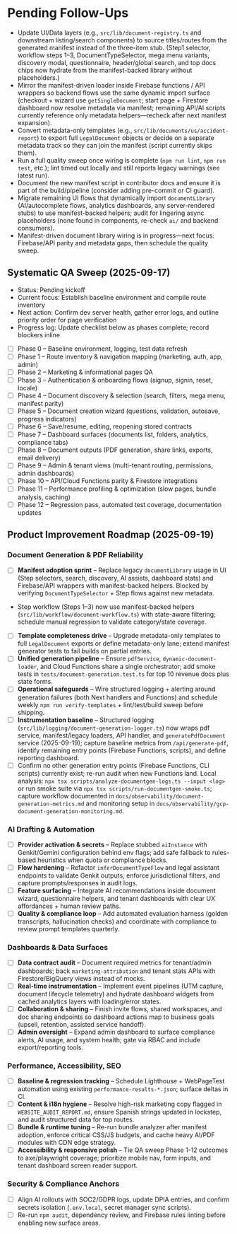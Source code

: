 # Pending Follow-Ups

- Update UI/Data layers (e.g., `src/lib/document-registry.ts` and downstream listing/search components) to source titles/routes from the generated manifest instead of the three-item stub. (Step1 selector, workflow steps 1–3, DocumentTypeSelector, mega menu variants, discovery modal, questionnaire, header/global search, and top docs chips now hydrate from the manifest-backed library without placeholders.)
- Mirror the manifest-driven loader inside Firebase functions / API wrappers so backend flows use the same dynamic import surface (checkout + wizard use `getSingleDocument`; start page + Firestore dashboard now resolve metadata via manifest; remaining API/AI scripts currently reference only metadata helpers—recheck after next manifest expansion).
- Convert metadata-only templates (e.g., `src/lib/documents/us/accident-report`) to export full `LegalDocument` objects or decide on a separate metadata track so they can join the manifest (script currently skips them).
- Run a full quality sweep once wiring is complete (`npm run lint`, `npm run test`, etc.); lint timed out locally and still reports legacy warnings (see latest run).
- Document the new manifest script in contributor docs and ensure it is part of the build/pipeline (consider adding pre-commit or CI guard).
- Migrate remaining UI flows that dynamically import `documentLibrary` (AI/autocomplete flows, analytics dashboards, any server-rendered stubs) to use manifest-backed helpers; audit for lingering async placeholders (none found in components, re-check `ai/` and backend consumers).
- Manifest-driven document library wiring is in progress—next focus: Firebase/API parity and metadata gaps, then schedule the quality sweep.

## Systematic QA Sweep (2025-09-17)

- Status: Pending kickoff
- Current focus: Establish baseline environment and compile route inventory
- Next action: Confirm dev server health, gather error logs, and outline priority order for page verification
- Progress log: Update checklist below as phases complete; record blockers inline

- [ ] Phase 0 – Baseline environment, logging, test data refresh
- [ ] Phase 1 – Route inventory & navigation mapping (marketing, auth, app, admin)
- [ ] Phase 2 – Marketing & informational pages QA
- [ ] Phase 3 – Authentication & onboarding flows (signup, signin, reset, locale)
- [ ] Phase 4 – Document discovery & selection (search, filters, mega menu, manifest parity)
- [ ] Phase 5 – Document creation wizard (questions, validation, autosave, progress indicators)
- [ ] Phase 6 – Save/resume, editing, reopening stored contracts
- [ ] Phase 7 – Dashboard surfaces (documents list, folders, analytics, compliance tabs)
- [ ] Phase 8 – Document outputs (PDF generation, share links, exports, email delivery)
- [ ] Phase 9 – Admin & tenant views (multi-tenant routing, permissions, admin dashboards)
- [ ] Phase 10 – API/Cloud Functions parity & Firestore integrations
- [ ] Phase 11 – Performance profiling & optimization (slow pages, bundle analysis, caching)
- [ ] Phase 12 – Regression pass, automated test coverage, documentation updates

## Product Improvement Roadmap (2025-09-19)

### Document Generation & PDF Reliability
- [ ] **Manifest adoption sprint** – Replace legacy `documentLibrary` usage in UI (Step selectors, search, discovery, AI assists, dashboard stats) and Firebase/API wrappers with manifest-backed helpers. Blocked by verifying `DocumentTypeSelector` + Step flows against new metadata.
- Step workflow (Steps 1–3) now use manifest-backed helpers (`src/lib/workflow/document-workflow.ts`) with state-aware filtering; schedule manual regression to validate category/state coverage.
- [ ] **Template completeness drive** – Upgrade metadata-only templates to full `LegalDocument` exports or define metadata-only lane; extend manifest generator tests to fail builds on partial entries.
- [ ] **Unified generation pipeline** – Ensure `pdfService`, `dynamic-document-loader`, and Cloud Functions share a single orchestrator; add smoke tests in `tests/document-generation.test.ts` for top 10 revenue docs plus state forms.
- [ ] **Operational safeguards** – Wire structured logging + alerting around generation failures (both Next handlers and Functions) and schedule weekly `npm run verify-templates` + lint/test/build sweep before shipping.
- [ ] **Instrumentation baseline** – Structured logging (`src/lib/logging/document-generation-logger.ts`) now wraps pdf service, manifest/legacy loaders, API handler, and `generatePdfDocument` service (2025-09-19); capture baseline metrics from `/api/generate-pdf`, identify remaining entry points (Firebase Functions, scripts), and define reporting dashboard.
- [ ] Confirm no other generation entry points (Firebase Functions, CLI scripts) currently exist; re-run audit when new Functions land. Local analysis: `npx tsx scripts/analyze-documentgen-logs.ts --input <log>` or run smoke suite via `npx tsx scripts/run-documentgen-smoke.ts`; capture workflow documented in `docs/observability/document-generation-metrics.md` and monitoring setup in `docs/observability/gcp-document-generation-monitoring.md`.

### AI Drafting & Automation
- [ ] **Provider activation & secrets** – Replace stubbed `aiInstance` with Genkit/Gemini configuration behind env flags; add safe fallback to rules-based heuristics when quota or compliance blocks.
- [ ] **Flow hardening** – Refactor `inferDocumentTypeFlow` and legal assistant endpoints to validate Genkit outputs, enforce jurisdictional filters, and capture prompts/responses in audit logs.
- [ ] **Feature surfacing** – Integrate AI recommendations inside document wizard, questionnaire helpers, and tenant dashboards with clear UX affordances + human review paths.
- [ ] **Quality & compliance loop** – Add automated evaluation harness (golden transcripts, hallucination checks) and coordinate with compliance to review prompt templates quarterly.

### Dashboards & Data Surfaces
- [ ] **Data contract audit** – Document required metrics for tenant/admin dashboards; back `marketing-attribution` and tenant stats APIs with Firestore/BigQuery views instead of mocks.
- [ ] **Real-time instrumentation** – Implement event pipelines (UTM capture, document lifecycle telemetry) and hydrate dashboard widgets from cached analytics layers with loading/error states.
- [ ] **Collaboration & sharing** – Finish invite flows, shared workspaces, and doc sharing endpoints so dashboard actions map to business goals (upsell, retention, assisted service handoff).
- [ ] **Admin oversight** – Expand admin dashboard to surface compliance alerts, AI usage, and system health; gate via RBAC and include export/reporting tools.

### Performance, Accessibility, SEO
- [ ] **Baseline & regression tracking** – Schedule Lighthouse + WebPageTest automation using existing `performance-results-*.json`; surface deltas in CI.
- [ ] **Content & i18n hygiene** – Resolve high-risk marketing copy flagged in `WEBSITE_AUDIT_REPORT.md`, ensure Spanish strings updated in lockstep, and audit structured data for top routes.
- [ ] **Bundle & runtime tuning** – Re-run bundle analyzer after manifest adoption, enforce critical CSS/JS budgets, and cache heavy AI/PDF modules with CDN edge strategy.
- [ ] **Accessibility & responsive polish** – Tie QA sweep Phase 1-12 outcomes to axe/playwright coverage; prioritize mobile nav, form inputs, and tenant dashboard screen reader support.

### Security & Compliance Anchors
- [ ] Align AI rollouts with SOC2/GDPR logs, update DPIA entries, and confirm secrets isolation (`.env.local`, secret manager sync scripts).
- [ ] Re-run `npm audit`, dependency review, and Firebase rules linting before enabling new surface areas.
